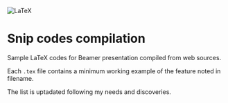 ![LaTeX](https://img.shields.io/badge/latex-%23008080.svg?style=for-the-badge&logo=latex&logoColor=white)
# Snip codes compilation

Sample LaTeX  codes for Beamer presentation compiled from web sources.

Each ```.tex``` file contains a minimum working example of the feature noted in filename.

The list is uptadated following my needs and discoveries.

